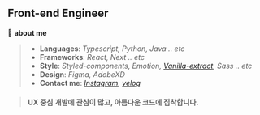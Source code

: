 ## Front-end Engineer

📌 **about me**

> * **Languages**: _Typescript, Python, Java .. etc_
> * **Frameworks**: _React, Next .. etc_
> * **Style**: _Styled-components, Emotion, [Vanilla-extract](https://velog.io/@goolgae/vanilla-extract), Sass .. etc_
> * **Design**: _Figma, AdobeXD_
> * **Contact me**: _[Instagram](https://www.instagram.com/su_un_woo/), [velog](https://velog.io/@goolgae)_

> #### UX 중심 개발에 관심이 많고, 아름다운 코드에 집착합니다.
